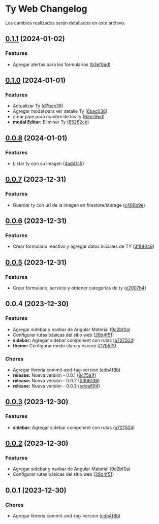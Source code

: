 # Ty Web Changelog

Los cambios realizados serán detallados en este archivo.
## [0.1.1](https://github.com/catalogo-ty/ty-web/compare/v0.1.0...v0.1.1) (2024-01-02)


### Features

* Agregar alertas para los formularios ([b3ef0ad](https://github.com/catalogo-ty/ty-web/commit/b3ef0adcac2822248521006ba543dbb2571d2f05))

## [0.1.0](https://github.com/catalogo-ty/ty-web/compare/v0.0.8...v0.1.0) (2024-01-01)


### Features

* Actualizar Ty ([d7bce36](https://github.com/catalogo-ty/ty-web/commit/d7bce3648d18f15c4e3217c0edd6bd28173448f1))
* Agregar modal para ver detalle Ty ([6bac038](https://github.com/catalogo-ty/ty-web/commit/6bac038fec88ca0b340f07718d281c9587b2f4be))
* crear pipe para nombre de los ty ([63e79ed](https://github.com/catalogo-ty/ty-web/commit/63e79ed6b33f3fbc4c99b660d7ccc9fa736d960b))
* **modal Editar:** Eliminar Ty ([65262cb](https://github.com/catalogo-ty/ty-web/commit/65262cba41e8df7be1a51bbb5929bfd91ff347d9))

## [0.0.8](https://github.com/catalogo-ty/ty-web/compare/v0.0.7...v0.0.8) (2024-01-01)


### Features

* Listar ty con su imagen ([4ad41c5](https://github.com/catalogo-ty/ty-web/commit/4ad41c51a6af502d3c6e5f1d65839449a5a31f68))

## [0.0.7](https://github.com/catalogo-ty/ty-web/compare/v0.0.6...v0.0.7) (2023-12-31)


### Features

* Guardar ty con url de la imagen en firestore/storage ([c466b9e](https://github.com/catalogo-ty/ty-web/commit/c466b9e66c969e82f67b62233e07a7125ddf933f))

## [0.0.6](https://github.com/catalogo-ty/ty-web/compare/v0.0.5...v0.0.6) (2023-12-31)


### Features

* Crear formulario reactivo y agregar datos iniciales de TY ([3f88049](https://github.com/catalogo-ty/ty-web/commit/3f88049752dc666571df70a487cff1921f2d84cb))

## [0.0.5](https://github.com/catalogo-ty/ty-web/compare/v0.0.4...v0.0.5) (2023-12-31)


### Features

* Crear formulario, servicio y obtener categorias de ty ([e2007b4](https://github.com/catalogo-ty/ty-web/commit/e2007b4856fa07de0b22552201465e9c46dae3fc))

## 0.0.4 (2023-12-30)


### Features

* Agregar sidebar y navbar de Angular Material ([9c2bf0a](https://github.com/catalogo-ty/ty-web/commit/9c2bf0aba195f2e9e26e6e325d4e2794e037361b))
* Configurar rutas básicas del sitio web ([28b4f51](https://github.com/catalogo-ty/ty-web/commit/28b4f51895e3e5eb5e2d0adc38866f979180b05c))
* **sidebar:** Agregar sidebar component con rutas ([a707504](https://github.com/catalogo-ty/ty-web/commit/a70750486f13412e2cb69104d799d6519e0203cf))
* **theme:** Configurar modo claro y oscuro ([f17b5f3](https://github.com/catalogo-ty/ty-web/commit/f17b5f32525b62bb3015de5077793bee1988853d))


### Chores

* Agregar libreria commit-and-tag-version ([cdb4f8b](https://github.com/catalogo-ty/ty-web/commit/cdb4f8b80badaebf8bbaf698faf25b3037eccb48))
* **release:** Nueva versión - 0.0.1 ([8c75a1f](https://github.com/catalogo-ty/ty-web/commit/8c75a1fc287c861813dd5560e0639ed1fecc1aba))
* **release:** Nueva versión - 0.0.2 ([0306136](https://github.com/catalogo-ty/ty-web/commit/0306136235d3ef8c05ae883db46338ff72148d4e))
* **release:** Nueva versión - 0.0.3 ([edda694](https://github.com/catalogo-ty/ty-web/commit/edda694eee9069acb20fab5b97476f6d2b4db05d))

## [0.0.3](https://github.com/catalogo-ty/ty-web/compare/v0.0.2...v0.0.3) (2023-12-30)


### Features

* **sidebar:** Agregar sidebar component con rutas ([a707504](https://github.com/catalogo-ty/ty-web/commit/a70750486f13412e2cb69104d799d6519e0203cf))

## [0.0.2](https://github.com/catalogo-ty/ty-web/compare/v0.0.1...v0.0.2) (2023-12-30)


### Features

* Agregar sidebar y navbar de Angular Material ([9c2bf0a](https://github.com/catalogo-ty/ty-web/commit/9c2bf0aba195f2e9e26e6e325d4e2794e037361b))
* Configurar rutas básicas del sitio web ([28b4f51](https://github.com/catalogo-ty/ty-web/commit/28b4f51895e3e5eb5e2d0adc38866f979180b05c))

## 0.0.1 (2023-12-30)


### Chores

* Agregar libreria commit-and-tag-version ([cdb4f8b](https://github.com/catalogo-ty/ty-web/commit/cdb4f8b80badaebf8bbaf698faf25b3037eccb48))
